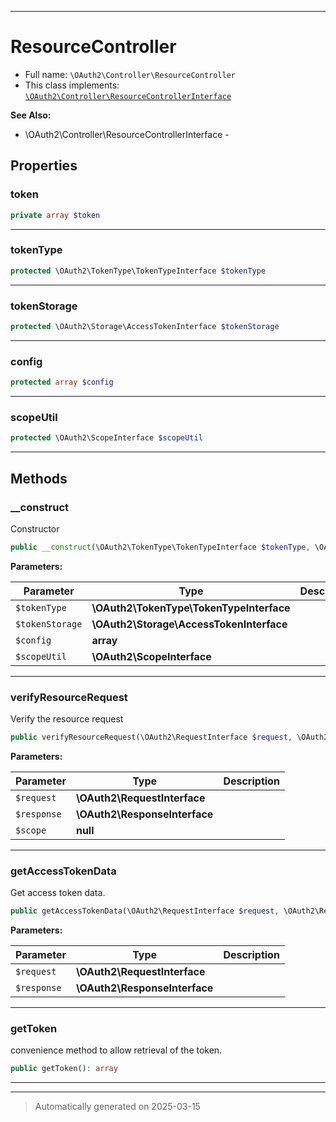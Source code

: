 ***

# ResourceController





* Full name: `\OAuth2\Controller\ResourceController`
* This class implements:
[`\OAuth2\Controller\ResourceControllerInterface`](./ResourceControllerInterface.md)

**See Also:**

* \OAuth2\Controller\ResourceControllerInterface - 



## Properties


### token



```php
private array $token
```






***

### tokenType



```php
protected \OAuth2\TokenType\TokenTypeInterface $tokenType
```






***

### tokenStorage



```php
protected \OAuth2\Storage\AccessTokenInterface $tokenStorage
```






***

### config



```php
protected array $config
```






***

### scopeUtil



```php
protected \OAuth2\ScopeInterface $scopeUtil
```






***

## Methods


### __construct

Constructor

```php
public __construct(\OAuth2\TokenType\TokenTypeInterface $tokenType, \OAuth2\Storage\AccessTokenInterface $tokenStorage, array $config = array(), \OAuth2\ScopeInterface $scopeUtil = null): mixed
```








**Parameters:**

| Parameter | Type | Description |
|-----------|------|-------------|
| `$tokenType` | **\OAuth2\TokenType\TokenTypeInterface** |  |
| `$tokenStorage` | **\OAuth2\Storage\AccessTokenInterface** |  |
| `$config` | **array** |  |
| `$scopeUtil` | **\OAuth2\ScopeInterface** |  |





***

### verifyResourceRequest

Verify the resource request

```php
public verifyResourceRequest(\OAuth2\RequestInterface $request, \OAuth2\ResponseInterface $response, null $scope = null): bool
```








**Parameters:**

| Parameter | Type | Description |
|-----------|------|-------------|
| `$request` | **\OAuth2\RequestInterface** |  |
| `$response` | **\OAuth2\ResponseInterface** |  |
| `$scope` | **null** |  |





***

### getAccessTokenData

Get access token data.

```php
public getAccessTokenData(\OAuth2\RequestInterface $request, \OAuth2\ResponseInterface $response): array|null
```








**Parameters:**

| Parameter | Type | Description |
|-----------|------|-------------|
| `$request` | **\OAuth2\RequestInterface** |  |
| `$response` | **\OAuth2\ResponseInterface** |  |





***

### getToken

convenience method to allow retrieval of the token.

```php
public getToken(): array
```












***


***
> Automatically generated on 2025-03-15
